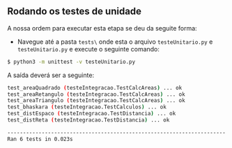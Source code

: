 ## Rodando os testes de unidade
A nossa ordem para executar esta etapa se deu da seguite forma:
- Navegue até a pasta ```tests\``` onde esta o arquivo ```testeUnitario.py``` e ```testeUnitario.py``` e execute o seguinte comando:
```bash
$ python3 -m unittest -v testeUnitario.py
```
A saída deverá ser a seguinte:
```bash
test_areaQuadrado (testeIntegracao.TestCalcAreas) ... ok 
test_areaRetangulo (testeIntegracao.TestCalcAreas) ... ok
test_areaTriangulo (testeIntegracao.TestCalcAreas) ... ok
test_bhaskara (testeIntegracao.TestCalculos) ... ok
test_distEspaco (testeIntegracao.TestDistancia) ... ok
test_distReta (testeIntegracao.TestDistancia) ... ok

----------------------------------------------------------------------
Ran 6 tests in 0.023s

```